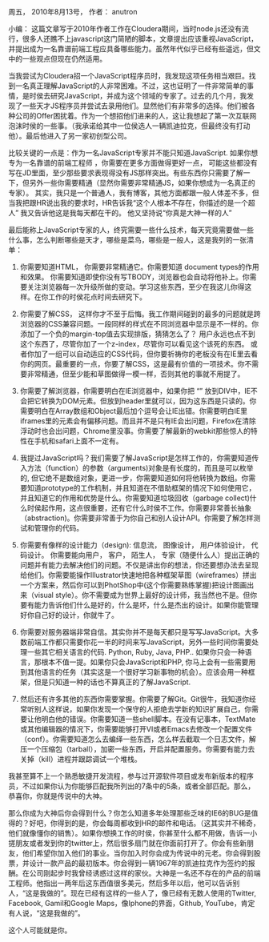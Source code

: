 周五， 2010年8月13号， 作者： anutron

小编： 这篇文章写于2010年作者工作在Cloudera期间，当时node.js还没有流行，很多人还瞧不上javascript这门简陋的脚本，文章提出应该重视JavaScript，并提出成为一名靠谱前端工程应具备哪些能力。虽然年代似乎已经有些遥远，但文中的一些观点但现在仍然适用。

当我尝试为Cloudera招一个JavaScript程序员时，我发现这项任务相当艰巨。找到一名真正理解JavaScript的人非常困难。不过，这也证明了一件非常简单的事情，是时侯去研究JavaScript，并成为这个领域的专家了。过去的几个月，我发现了一些天才JS程序员并尝试去录用他们。显然他们有非常多的选择。他们被各种公司的Offer困扰着。作为一个想招他们进来的人，这让我想起了第一次互联网泡沫时侯的一些事。（我承诺给其中一位侯选人一辆凯迪拉克，但最终没有打动他）。最后他进入了另一家初创型公司。

比较关键的一点是：作为一名JavaScript专家并不能只知道JavaScript. 如果你想专为一名靠谱的前端工程师 ，你需要在更多方面做得更好一点， 可能这些都没有写在JD里面，至少那些要求表现得没有JS那样突出。有些东西你只需要了解一下，但另外一些你需要精通（显然你需要非常精通JS，如果你想成为一名真正的专家）。 其实，我只是一个普通人，我有博客，其他方面都跟一般人体差不多，但当我把跟HR说出我的要求时，HR告诉我“这个人根本不存在，你描述的是一个超人” 我又告诉他这是我每天都在干的。 他又坚持说“你真是大神一样的人”

最后能称上JavaScript专家的人，终究需要一些什么技术，每天究竟需要做一些什么事，怎么判断哪些是天才，哪些是菜鸟，哪些是一般人，这是我列的一张清单：

1. 你需要知道HTML， 你需要非常精通它。你需要知道 document types的作用和效果。 你需要知道即使你没有写TBODY，浏览器也会自动将他补上。你需要关注浏览器每一次升级所做的变动。学习这些东西，至少在我这儿你得这样。在你工作的时侯花点时间去研究下。

2. 你需要了解CSS， 这样你才不至于后悔。我工作期间碰到的最多的问题就是跨浏览器的CSS兼容问题。一段同样的样式在不同浏览器中显示是不一样的。你添加了一个负的margin-top值去实现排版，猜猜怎么了？ 用户永远也点不到这个东西了，尽管你加了一个z-index，尽管你可以看见这个该死的东西。 或者你加了一组可以自动适应的CSS代码，但你要祈祷你的老板没有在IE里去看你的网页。最重要的一点，你要了解CSS，这是最有价值的一项技术。你不需要非常精通，但至少能和草图做得一模一样，否则其他的事就不用提了。

3. 你需要了解浏览器，你需要明白在IE浏览器中，如果你把 “” 放到DIV中，IE不会把它转换为DOM元素。但放到header里就可以，因为这东西是只读的。你需要明白在Array数组和Object最后加个逗号会让IE出错。你需要明白IE里iframes里的元素会有偏移问题。而且并不是只有IE会出问题，Firefox在清除浮动时也会出问题，Chrome里没事。你需要了解最新的webkit那些惊人的特性在手机和safari上面不一定有。

4. 我提过JavaScript吗？我们需要了解JavaScript是怎样工作的，你需要知道传入方法（function）的参数（arguments)对象是有长度的，而且是可以枚举的, 但它绝不是数组对象，更进一步，你需要知道如何将他转换为数组。你需要知道prototype的工作机制，并且知道在不借助框架的情况下如何使用它，并且知道它的作用和优势是什么。你需要知道垃圾回收（garbage collect)什么时侯起作用，这点很重要，还有它什么时侯不工作。你需要非常善长抽象（abstraction)。你需要非常善于为你自己和别人设计API。你需要了解怎样测试和管理你的代码。

5. 你需要有像样的设计能力（design): 信息流， 图像设计， 用户体验设计， 代码设计。 你需要能向用户， 客户， 陌生人， 专家（随便什么人）提出正确的问题并有能力去解决他们的问题。不仅是讲出你的想法，你还要想办法去呈现给他们。你需要能操作Illustrator快速地把各种框架草图（wireframes）拼出一个方案来，然后你可以到PhotShop中(这个你需要熟练掌握)把设计图画出来（visual style）。你不需要成为世界上最好的设计师，我当然也不是。但你要有能力告诉他们什么是好的，什么是坏，什么是杰出的设计。如果你能管理好你自己好的设计，你就牛了。

6. 你需要对服务器端非常自信。其实你并不是每天都只是写写JavaScript。大多数前端工作都只需要你花一半的时间来写JavaScript，另外一些时间你需要处理一些其它相关语言的代码. Python, Ruby, Java, PHP.. 如果你只会一种语言，那根本不值一提。如果你只会JavaScript和PHP, 你马上会有一些需要用到其他语言的任务（其实这是一个很好学习新事物的机会）。应该会用一种框架，但是只知道一种的话也不算真正的了解JavaScript.

7. 然后还有许多其他的东西你需要掌握。你需要了解Git。Git很牛，我知道你经常听别人这样说，如果你发现一个保守的人拒绝去学新的知识扩展自己，你需要让他明白他的错误。你需要知道一些shell脚本。在没有记事本，TextMate或其他编辑器的情况下，你需要能够打开VI或者Emacs去修改一个配置文件（conf）。你需要知道怎么去编绎一些东西，怎么样去截取一个日志文件，解压一个压缩包（tarball），加密一些东西，开启并配置服务。你需要有能力去关掉（kill）进程并跟踪调试一个堆栈。

我甚至算不上一个熟悉敏捷开发流程，参与过开源软件项目或发布新版本的程序员，不过如果你认为你能够匹配我所列出的7条中的5条，或者全部匹配。那么，恭喜你，你就是传说中的大神。

那么你成为大神后你会得到什么？你怎么知道多年处理那些乏味的IE6的BUG是值得的？好吧，你得到的是，你会每周都收到HR的邮件和电话。（这其实并不稀奇，他们就像懂你的销售）。如果你想换工作的时侯，你甚至什么都不用做，告诉一小搓朋友或者发到你的twitter上，然后很多扇门就在你面前打开了。你会有些新朋友，他们希望你加入他们的事业。当你加入时你会成为传说中的元老。你会得到股票，并设计一款产品的最初版本。你会得到一辆1967年的凯迪拉克作为签约的报酬。在公司刚起步时我曾经诱惑过这样的家伙。大神是一名还不存在的产品的前端工程师。他指出一两年后这东西值很多美元，然后多年以后，他可以告诉别人，“这是我做的”。现在已经有这样的一些人了，像已经有无数人使用的Twitter, Facebook, Gamil和Google Maps，像Iphone的界面，Github, YouTube，肯定有人说，“这是我做的”。

这个人可能就是你。
